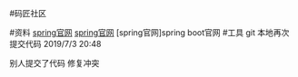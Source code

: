 #码匠社区

#资料
[spring官网](https://spring.io/guides/)
[spring官网](https://spring.io/guides/)
[spring官网]spring boot官网
#工具
git
本地再次提交代码 2019/7/3 20:48

别人提交了代码
修复冲突
